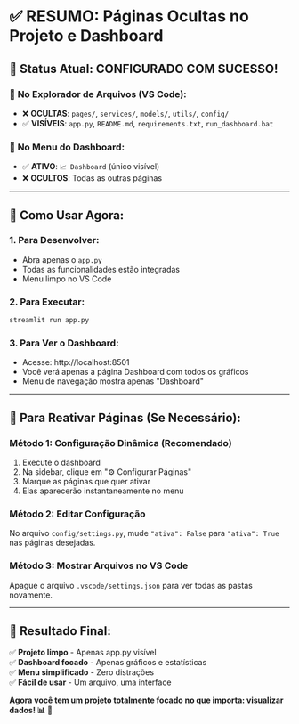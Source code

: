 # ✅ RESUMO: Páginas Ocultas no Projeto e Dashboard

## 🎯 **Status Atual: CONFIGURADO COM SUCESSO!**

### 📁 **No Explorador de Arquivos (VS Code):**
- ❌ **OCULTAS**: `pages/`, `services/`, `models/`, `utils/`, `config/`
- ✅ **VISÍVEIS**: `app.py`, `README.md`, `requirements.txt`, `run_dashboard.bat`

### 📱 **No Menu do Dashboard:**
- ✅ **ATIVO**: `📈 Dashboard` (único visível)
- ❌ **OCULTOS**: Todas as outras páginas

---

## 🚀 **Como Usar Agora:**

### **1. Para Desenvolver:**
- Abra apenas o `app.py` 
- Todas as funcionalidades estão integradas
- Menu limpo no VS Code

### **2. Para Executar:**
```bash
streamlit run app.py
```

### **3. Para Ver o Dashboard:**
- Acesse: http://localhost:8501
- Você verá apenas a página Dashboard com todos os gráficos
- Menu de navegação mostra apenas "Dashboard"

---

## 🔧 **Para Reativar Páginas (Se Necessário):**

### **Método 1: Configuração Dinâmica (Recomendado)**
1. Execute o dashboard
2. Na sidebar, clique em "⚙️ Configurar Páginas"
3. Marque as páginas que quer ativar
4. Elas aparecerão instantaneamente no menu

### **Método 2: Editar Configuração**
No arquivo `config/settings.py`, mude `"ativa": False` para `"ativa": True` nas páginas desejadas.

### **Método 3: Mostrar Arquivos no VS Code**
Apague o arquivo `.vscode/settings.json` para ver todas as pastas novamente.

---

## 🎯 **Resultado Final:**

✅ **Projeto limpo** - Apenas app.py visível  
✅ **Dashboard focado** - Apenas gráficos e estatísticas  
✅ **Menu simplificado** - Zero distrações  
✅ **Fácil de usar** - Um arquivo, uma interface  

**Agora você tem um projeto totalmente focado no que importa: visualizar dados! 📊** 🚀 